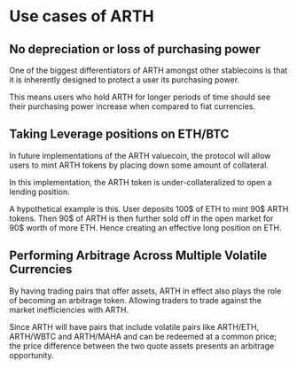 # Use cases of ARTH

## No depreciation or loss of purchasing power

One of the biggest differentiators of ARTH amongst other stablecoins is that it is inherently designed to protect a user its purchasing power. 

This means users who hold ARTH for longer periods of time should see their purchasing power increase when compared to fiat currencies.

## Taking Leverage positions on ETH/BTC

In future implementations of the ARTH valuecoin, the protocol will allow users to mint ARTH tokens by placing down some amount of collateral.

In this implementation, the ARTH token is under-collateralized to open a lending position.

A hypothetical example is this. User deposits 100$ of ETH to mint 90$ ARTH tokens. Then 90$ of ARTH is then further sold off in the open market for 90$ worth of more ETH. Hence creating an effective long position on ETH.

## Performing Arbitrage Across Multiple Volatile Currencies

By having trading pairs that offer assets, ARTH in effect also plays the role of becoming an arbitrage token. Allowing traders to trade against the market inefficiencies with ARTH.

Since ARTH will have pairs that include volatile pairs like ARTH/ETH, ARTH/WBTC and ARTH/MAHA and can be redeemed at a common price; the price difference between the two quote assets presents an arbitrage opportunity.

